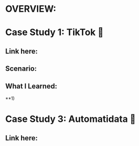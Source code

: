 # OVERVIEW:
# Case Study 1: TikTok 🎵
## Link here:
## Scenario:
## What I Learned:
**1) 
# Case Study 3: Automatidata 🚕
## Link here:
